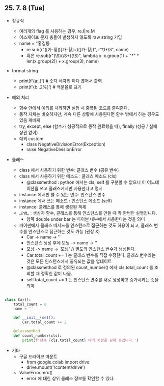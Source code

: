 ## 25. 7. 8 (Tue)

* 정규식
  * 여러개의 flag 를 사용하는 경우, re.I|re.M
  * 이스케이프 문자 충돌이 발생하지 않도록 raw string 기입
  * name = "홍길동
    * re.sub(r"([가-힣])[가-힣]+)([가-힣])", r"\1*\3", name)
    * 혹은 re.sub(r"(\S)(\S+)(\S)", lambda x: x.group(1) + "*" * len(x.group(2)) + x.group(3), name)
   
* format string
  * print(f'{a:,}') # 숫자 세자리 마다 끊어서 출력
  * print(f'{b:.2%}') # 백분율로 표기

* 예외 처리
  * 함수 안에서 예외를 처리하면 실행 시 중복된 코드를 줄여준다.
  * 동작 자체는 비슷하지만, 계속 다른 상황에 사용된다면 함수 밖에서 하는 경우도 있음 케바케
  * try, except, else (함수가 성공적으로 동작 완료했을 때), finally (성공 / 실패 상관 없이)
  * 예외 custom
    * class NegativeDivisionError(Exception)
    * raise NegativeDivisionError

* 클래스
  * class 에서 사용하기 위한 변수: 클래스 변수 (공유 변수)
  * class 에서 사용하기 위한 메소드 : 클래스 메소드 (cls)
    * @classmethod : python 에서는 cls, self 를 구분할 수 없으니 이 어노테이션을 쓰고 클래스에서만 사용한다고 명시
  * instance 에서만 쓸 수 있는 변수: 인스턴스 변수
  * instance 에서 쓰는 메소드 : 인스턴스 메소드 (self)
  * instance: 클래스를 통해 생성된 객체
  * \__init\__ : 생성자 함수, 클래스를 통해 인스턴스를 만들 때 딱 한번만 실행됩니다.
    * 양쪽 double under bar 는 파이썬 내부에서 사용한다는 것을 의미
  * 파이썬에서 클래스 메서드를 인스턴스로 접근하는 것도 허용이 되고, 클래스 변수를 인스턴스로 접근하는 것도 가능 (권장 X)
    * Car -> name -> ''
    * 인스턴스 생성 후에 모닝 -> name -> ''
    * 모닝 -> name -> '모닝' // 별도의 인스턴스.변수가 생성된다.
    * Car.total_count += 1 는 클래스 변수를 직접 수정한다. 클래스 변수라는 것은 모든 인스턴스에서 공유되는 값을 업데이트
    * @classmethod 로 정의된 count_number() 에서 cls.total_count 를 조회할 때 정확한 값이 나옴.
    * self.total_count += 1 는 인스턴스 변수를 새로 생성하고 증가시키는 것을 의미
 
```python
    
class Car():
    total_count = 0
    name = ''

    def __init__(self):
        Car.total_count += 1

    @classmethod
    def count_number(cls):
        print(f'현재 {cls.total_count} 대의 차량을 판매 중입니다.')
```

* 기타
  * 구글 드라이브 마운트
    * from google.colab import drive
    * drive.mount('/content/drive')
  * ValueError.mro()
    * error 에 대한 상위 클래스 정보를 확인할 수 있다.
